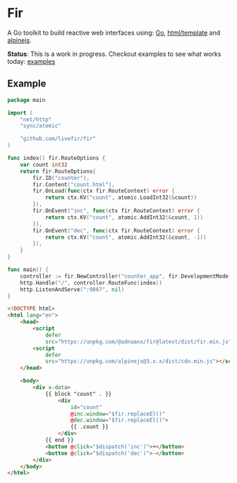 # Fir

A Go toolkit to build reactive web interfaces using: [Go](https://go.dev/), [html/template](https://pkg.go.dev/html/template) and [alpinejs](https://alpinejs.dev/). 

**Status**: This is a work in progress. Checkout examples to see what works today: [examples](./examples/)

## Example

```go
package main

import (
	"net/http"
	"sync/atomic"

	"github.com/livefir/fir"
)

func index() fir.RouteOptions {
	var count int32
	return fir.RouteOptions{
		fir.ID("counter"),
		fir.Content("count.html"),
		fir.OnLoad(func(ctx fir.RouteContext) error {
			return ctx.KV("count", atomic.LoadInt32(&count))
		}),
		fir.OnEvent("inc", func(ctx fir.RouteContext) error {
			return ctx.KV("count", atomic.AddInt32(&count, 1))
		}),
		fir.OnEvent("dec", func(ctx fir.RouteContext) error {
			return ctx.KV("count", atomic.AddInt32(&count, -1))
		}),
	}
}

func main() {
	controller := fir.NewController("counter_app", fir.DevelopmentMode(true))
	http.Handle("/", controller.RouteFunc(index))
	http.ListenAndServe(":9867", nil)
}
```

```html
<!DOCTYPE html>
<html lang="en">
    <head>
        <script
            defer
            src="https://unpkg.com/@adnaanx/fir@latest/dist/fir.min.js"></script>
        <script
            defer
            src="https://unpkg.com/alpinejs@3.x.x/dist/cdn.min.js"></script>
    </head>

    <body>
        <div x-data>
            {{ block "count" . }}
                <div
                    id="count"
                    @inc.window="$fir.replaceEl()"
                    @dec.window="$fir.replaceEl()">
                    {{ .count }}
                </div>
            {{ end }}
            <button @click="$dispatch('inc')">+</button>
            <button @click="$dispatch('dec')">-</button>
        </div>
    </body>
</html>
```

